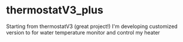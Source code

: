 # thermostatV3_plus
Starting from thermostatV3 (great project!) I'm developing customized version to for water temperature monitor and control my heater
